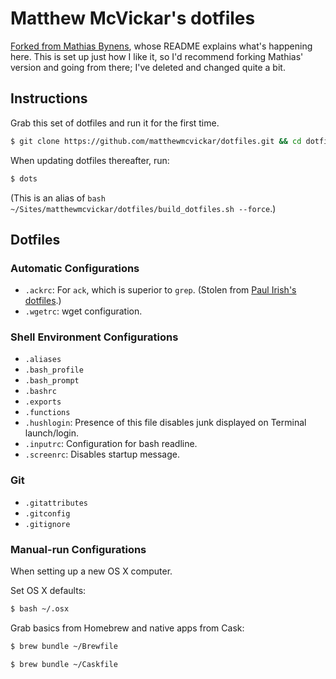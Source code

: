 # Matthew McVickar's dotfiles

[Forked from Mathias Bynens](https://github.com/mathiasbynens/dotfiles/), whose README explains what's happening here. This is set up just how I like it, so I'd recommend forking Mathias' version and going from there; I've deleted and changed quite a bit.


## Instructions

Grab this set of dotfiles and run it for the first time.

  ```sh
  $ git clone https://github.com/matthewmcvickar/dotfiles.git && cd dotfiles && ./build_dotfiles.sh --force
  ```

When updating dotfiles thereafter, run:

  ```sh
  $ dots
  ```

(This is an alias of `bash ~/Sites/matthewmcvickar/dotfiles/build_dotfiles.sh --force`.)


## Dotfiles

### Automatic Configurations

- `.ackrc`: For `ack`, which is superior to `grep`. (Stolen from [Paul Irish's dotfiles](https://github.com/paulirish/dotfiles).)
- `.wgetrc`: wget configuration.

### Shell Environment Configurations

- `.aliases`
- `.bash_profile`
- `.bash_prompt`
- `.bashrc`
- `.exports`
- `.functions`
- `.hushlogin`: Presence of this file disables junk displayed on Terminal launch/login.
- `.inputrc`: Configuration for bash readline.
- `.screenrc`: Disables startup message.

### Git

- `.gitattributes`
- `.gitconfig`
- `.gitignore`

### Manual-run Configurations

When setting up a new OS X computer.

Set OS X defaults:

  ```sh
  $ bash ~/.osx
  ```

Grab basics from Homebrew and native apps from Cask:

  ```sh
  $ brew bundle ~/Brewfile
  ```

  ```sh
  $ brew bundle ~/Caskfile
  ```
